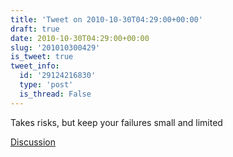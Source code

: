 ```yaml
---
title: 'Tweet on 2010-10-30T04:29:00+00:00'
draft: true
date: 2010-10-30T04:29:00+00:00
slug: '201010300429'
is_tweet: true
tweet_info:
  id: '29124216830'
  type: 'post'
  is_thread: False
---
```




Takes risks, but keep your failures small and limited

[Discussion](https://x.com/sytelus/status/29124216830)

